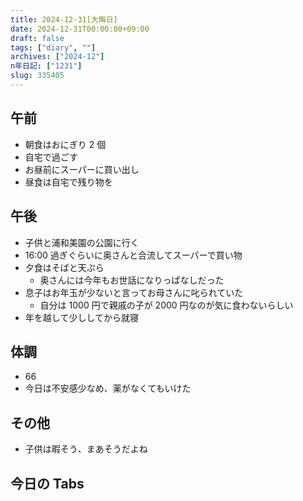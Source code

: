 ```yaml
---
title: 2024-12-31[大晦日]
date: 2024-12-31T00:00:00+09:00
draft: false
tags: ["diary", ""]
archives: ["2024-12"]
n年日記: ["1231"]
slug: 335405
---
```


## 午前

- 朝食はおにぎり 2 個
- 自宅で過ごす
- お昼前にスーパーに買い出し
- 昼食は自宅で残り物を

## 午後

- 子供と浦和美園の公園に行く
- 16:00 過ぎぐらいに奥さんと合流してスーパーで買い物
- 夕食はそばと天ぷら
  - 奥さんには今年もお世話になりっぱなしだった
- 息子はお年玉が少ないと言ってお母さんに叱られていた
  - 自分は 1000 円で親戚の子が 2000 円なのが気に食わないらしい
- 年を越して少ししてから就寝

## 体調

- 66
- 今日は不安感少なめ、薬がなくてもいけた

## その他

- 子供は暇そう、まあそうだよね

## 今日の Tabs
